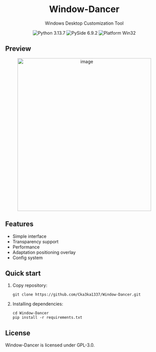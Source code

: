 
  <h1 align="center">
  Window-Dancer
</h1>
<p align="center">
  Windows Desktop Customization Tool
</p>

<p align="center">

  <a style="text-decoration:none">
    <img src="https://img.shields.io/badge/Python-3.13.7-blue.svg?color=00B16A](https://www.python.org/static/community_logos/python-logo.png" alt="Python 3.13.7"/>
  </a>

  <a style="text-decoration:none">
    <img src="https://img.shields.io/badge/PySide-6.9.2-blue?color=00B16A" alt="PySide 6.9.2"/>
  </a>

  <a style="text-decoration:none">
    <img src="https://img.shields.io/badge/Platform-Win32%20-blue?color=00B16A" alt="Platform Win32"/>
  </a>
</p>


## Preview
<div align="center">
  <img width="426" height="486" alt="image" src="https://github.com/user-attachments/assets/cfc2660c-2351-4402-9347-242cc27c7bb5" />
</div>



## Features
* Simple interface
* Transparency support
* Performance
* Adaptation positioning overlay
* Config system


## Quick start
1. Copy repository:

    ```git
    git clone https://github.com/Cka3ka1337/Window-Dancer.git
    ```
2. Installing dependencies:
  
    ```shell
    cd Window-Dancer
    pip install -r requirements.txt
    ```
    
## License
Window-Dancer is licensed under GPL-3.0.
